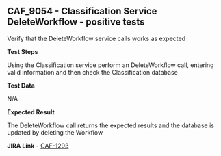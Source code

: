 ## CAF_9054 - Classification Service DeleteWorkflow - positive tests ##

Verify that the DeleteWorkflow service calls works as expected

**Test Steps**

Using the Classification service perform an DeleteWorkflow call, entering valid information and then check the Classification database

**Test Data**

N/A

**Expected Result**

The DeleteWorkflow call returns the expected results and the database is updated by deleting the Workflow

**JIRA Link** - [CAF-1293](https://jira.autonomy.com/browse/CAF-1293)


